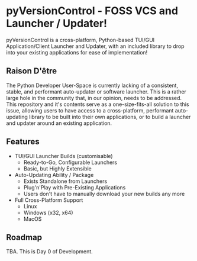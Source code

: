 # pyVersionControl - FOSS VCS and Launcher / Updater!
pyVersionControl is a cross-platform, Python-based TUI/GUI Application/Client Launcher and Updater, with an included library to drop into your existing applications for ease of implementation!

## Raison D'être
The Python Developer User-Space is currently lacking of a consistent, stable, and performant auto-updater or software launcher. This is a rather large hole in the community that, in our opinion, needs to be addressed. This repository and it's contents serve as a one-size-fits-all solution to this issue, allowing users to have access to a cross-platform, performant auto-updating library to be built into their own applications, or to build a launcher and updater around an existing application.

## Features
 - TUI/GUI Launcher Builds (customisable)
   - Ready-to-Go, Configurable Launchers
   - Basic, but Highly Extensible
 - Auto-Updating Ability / Package
   - Exists Standalone from Launchers
   - Plug'n'Play with Pre-Existing Applications
   - Users don't have to manually download your new builds any more
 - Full Cross-Platform Support
   - Linux
   - Windows (x32, x64)
   - MacOS

## Roadmap
TBA. This is Day 0 of Development.
